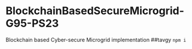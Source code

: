 # BlockchainBasedSecureMicrogrid-G95-PS23
Blockchain based Cyber-secure Microgrid implementation
##tavgy
`npm i`
